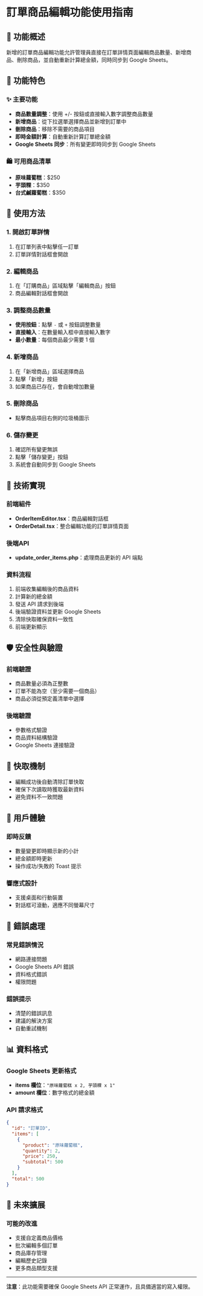 # 訂單商品編輯功能使用指南

## 🎯 功能概述

新增的訂單商品編輯功能允許管理員直接在訂單詳情頁面編輯商品數量、新增商品、刪除商品，並自動重新計算總金額，同時同步到 Google Sheets。

## 🚀 功能特色

### ✨ 主要功能
- **商品數量調整**：使用 +/- 按鈕或直接輸入數字調整商品數量
- **新增商品**：從下拉選單選擇商品並新增到訂單中
- **刪除商品**：移除不需要的商品項目
- **即時金額計算**：自動重新計算訂單總金額
- **Google Sheets 同步**：所有變更即時同步到 Google Sheets

### 🛍️ 可用商品清單
- **原味蘿蔔糕**：$250
- **芋頭粿**：$350
- **台式鹹蘿蔔糕**：$350

## 📱 使用方法

### 1. 開啟訂單詳情
1. 在訂單列表中點擊任一訂單
2. 訂單詳情對話框會開啟

### 2. 編輯商品
1. 在「訂購商品」區域點擊「編輯商品」按鈕
2. 商品編輯對話框會開啟

### 3. 調整商品數量
- **使用按鈕**：點擊 `-` 或 `+` 按鈕調整數量
- **直接輸入**：在數量輸入框中直接輸入數字
- **最小數量**：每個商品最少需要 1 個

### 4. 新增商品
1. 在「新增商品」區域選擇商品
2. 點擊「新增」按鈕
3. 如果商品已存在，會自動增加數量

### 5. 刪除商品
- 點擊商品項目右側的垃圾桶圖示

### 6. 儲存變更
1. 確認所有變更無誤
2. 點擊「儲存變更」按鈕
3. 系統會自動同步到 Google Sheets

## 🔧 技術實現

### 前端組件
- **OrderItemEditor.tsx**：商品編輯對話框
- **OrderDetail.tsx**：整合編輯功能的訂單詳情頁面

### 後端API
- **update_order_items.php**：處理商品更新的 API 端點

### 資料流程
1. 前端收集編輯後的商品資料
2. 計算新的總金額
3. 發送 API 請求到後端
4. 後端驗證資料並更新 Google Sheets
5. 清除快取確保資料一致性
6. 前端更新顯示

## 🛡️ 安全性與驗證

### 前端驗證
- 商品數量必須為正整數
- 訂單不能為空（至少需要一個商品）
- 商品必須從預定義清單中選擇

### 後端驗證
- 參數格式驗證
- 商品資料結構驗證
- Google Sheets 連接驗證

## 🔄 快取機制

- 編輯成功後自動清除訂單快取
- 確保下次讀取時獲取最新資料
- 避免資料不一致問題

## 🎨 用戶體驗

### 即時反饋
- 數量變更即時顯示新的小計
- 總金額即時更新
- 操作成功/失敗的 Toast 提示

### 響應式設計
- 支援桌面和行動裝置
- 對話框可滾動，適應不同螢幕尺寸

## 🐛 錯誤處理

### 常見錯誤情況
- 網路連接問題
- Google Sheets API 錯誤
- 資料格式錯誤
- 權限問題

### 錯誤提示
- 清楚的錯誤訊息
- 建議的解決方案
- 自動重試機制

## 📊 資料格式

### Google Sheets 更新格式
- **items 欄位**：`"原味蘿蔔糕 x 2, 芋頭粿 x 1"`
- **amount 欄位**：數字格式的總金額

### API 請求格式
```json
{
  "id": "訂單ID",
  "items": [
    {
      "product": "原味蘿蔔糕",
      "quantity": 2,
      "price": 250,
      "subtotal": 500
    }
  ],
  "total": 500
}
```

## 🔮 未來擴展

### 可能的改進
- 支援自定義商品價格
- 批次編輯多個訂單
- 商品庫存管理
- 編輯歷史記錄
- 更多商品類型支援

---

**注意**：此功能需要確保 Google Sheets API 正常運作，且具備適當的寫入權限。
